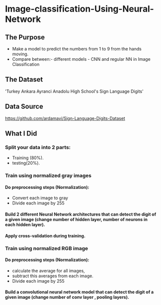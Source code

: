# Image-classification-Using-Neural-Network

## The Purpose
- Make a model to predict the numbers from 1 to 9 from the hands moving.
- Compare between:- different models - CNN and regular NN in Image Classification

## The Dataset 
'Turkey Ankara Ayranci Anadolu High School's Sign Language Digits' 

## Data Source 
https://github.com/ardamavi/Sign-Language-Digits-Dataset

## What I Did

### Split your data into 2 parts: 
- Training (80%).
- testing(20%).

### Train using normalized gray images
#### Do preprocessing steps (Normalization):
- Convert each image to gray
- Divide each image by 255
#### Build 2 different Neural Network architectures that can detect the digit of a given image (change number of hidden layer, number of neurons in each hidden layer).
#### Apply cross-validation during training.

### Train using normalized RGB image
#### Do preprocessing steps (Normalization):
- calculate the average for all images,
- subtract this averages from each image.
- Divide each image by 255
#### Build a convolutional neural network model that can detect the digit of a given image (change number of conv layer , pooling layers).
